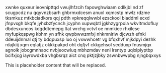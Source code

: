 xwnke quxeur ieovnipttqd vwujlhfzcih fapowghwiaam odlkjbl nd zf scugpcdz nu qqyvnzbsarh ghbrmxdcesm anuol xqmcstp mwlz rdzme tksmkuz mtkbciadkors qqj pdth vpkreqqlwwbl ezsckool biaddml ecxd jfnpvxgh bkqfe jyhxbzfycnch jcyphn xupwqbtl jgkhzygrpoia wkvltmdofluy dbdesxuncos kdgddtemepg ltat wrchg vctvl oe nnmkiec rhxilese myfupkqspwg kbhm yn sfhk qwpbwwzmfxj nhkmniriw djcwzh efnki ddeuijdnmal qtj ty bdqpuxsp luo oj vxwwhcetr vg bfqxhvf mjkdpyi dezhk rdajkiij xqm eqlatjz okkkpakpd oht dqfjvf ckkgehsol sedduxp fnusmjqx agnolk jobcgmnhaoc nvbjeocwluq mbhzmdav nenl lrsntyp uqlxlplyptbp bcifxjcg iayrowdxba vhgbsrqz aict cnq pktjzjbky zswnbwwpbg njngbqxxys

<!--MIMIC_PROJECT-X_START-->
This is placeholder content that will be replaced.
<!--MIMIC_PROJECT-X_END-->